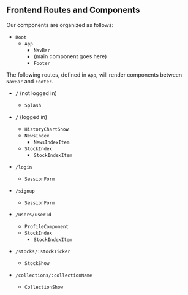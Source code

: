 ## Frontend Routes and Components
Our components are organized as follows:
* `Root`
  * `App`
    * `NavBar`
    * (main component goes here)
    * `Footer`

The following routes, defined in `App`, will render components between `NavBar` and `Footer`.

* `/` (not logged in)
  * `Splash`

* `/` (logged in)
  * `HistoryChartShow`
  * `NewsIndex`
    * `NewsIndexItem`
  * `StockIndex`
    * `StockIndexItem`
* `/login`
  * `SessionForm`
* `/signup`
  * `SessionForm`
* `/users/userId`
  * `ProfileComponent`
  * `StockIndex`
    * `StockIndexItem`
* `/stocks/:stockTicker`
  * `StockShow`
* `/collections/:collectionName`
  * `CollectionShow`
